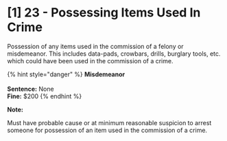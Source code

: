 # \[1] 23 - Possessing Items Used In Crime

Possession of any items used in the commission of a felony or misdemeanor. This includes data-pads, crowbars, drills, burglary tools, etc. which could have been used in the commission of a crime.

{% hint style="danger" %}
**Misdemeanor**\
\
**Sentence:** None\
**Fine:** $200
{% endhint %}

**Note:**&#x20;

Must have probable cause or at minimum reasonable suspicion to arrest someone for possession of an item used in the commission of a crime.&#x20;
